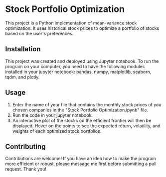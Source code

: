 # Stock Portfolio Optimization

This project is a Python implementation of mean-variance stock optimization. It uses historical stock prices to optimize a portfolio of stocks based on the user's preferences.

## Installation

This project was created and deployed using Jupyter notebook. To run the program on your computer, you need to have the following modules installed in your jupyter notebook: pandas, numpy, matplotlib, seaborn, tqdm, and plotly.

## Usage

1. Enter the name of your file that contains the monthly stock prices of you chosen companies in the "Stock Portfolio Optimization.ipynb" file.
2. Run the code in your jupyter notebook.
3. An interactive plot of the stocks on the efficient frontier will then be displayed. Hover on the points to see the expected return, volatility, and weights of each optimized stock portfolios.


## Contributing

Contributions are welcome! If you have an idea how to make the program more efficient or robust, please message me first before submitting a pull request. Thank you!
